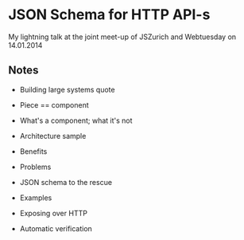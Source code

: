 # JSON Schema for HTTP API-s

My lightning talk at the joint meet-up of JSZurich and Webtuesday on 14.01.2014

## Notes

- Building large systems quote

- Piece == component

- What's a component; what it's not

- Architecture sample

- Benefits

- Problems

- JSON schema to the rescue

- Examples

- Exposing over HTTP

- Automatic verification
